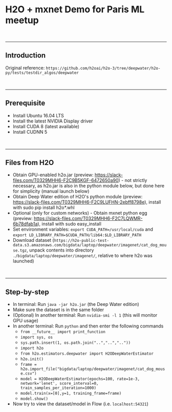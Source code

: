 # H2O + mxnet Demo for Paris ML meetup

<br><hr>

## Introduction

Original reference: `https://github.com/h2oai/h2o-3/tree/deepwater/h2o-py/tests/testdir_algos/deepwater`

<br><hr>

## Prerequisite

- Install Ubuntu 16.04 LTS
- Install the latest NVIDIA Display driver
- Install CUDA 8 (latest available) 
- Install CUDNN 5

<br><hr>

## Files from H2O

- Obtain GPU-enabled h2o.jar (preview: https://slack-files.com/T0329MHH6-F2C9B5KGF-6472650a90) - not strictly necessary, as h2o.jar is also in the python module below, but done here for simplicity (manual launch below)
- Obtain Deep Water edition of H2O's python module (preview: https://slack-files.com/T0329MHH6-F2C9LUFHN-2ebff8798e), install with sudo pip install h2o*.whl
- Optional (only for custom networks) - Obtain mxnet python egg (preview: https://slack-files.com/T0329MHH6-F2C7LQWMR-6b78dfab1a), install with sudo easy_install <egg-file>
- Set environment variables: `export CUDA_PATH=/usr/local/cuda` and `export LD_LIBRARY_PATH=$CUDA_PATH/lib64:$LD_LIBRARY_PATH`
- Download dataset (`https://h2o-public-test-data.s3.amazonaws.com/bigdata/laptop/deepwater/imagenet/cat_dog_mouse.tgz`, unpack contents into directory `./bigdata/laptop/deepwater/imagenet/`, relative to where h2o was launched)

<br><hr>

## Step-by-step

- In terminal: Run `java -jar h2o.jar` (the Deep Water edition)
- Make sure the dataset is in the same folder
- (Optional) In another terminal: Run `nvidia-smi -l 1` (this will monitor GPU usage)
- In another terminal: Run `python` and then enter the following commands
    - `from __future__ import print_function`
    - `import sys, os`
    - `sys.path.insert(1, os.path.join("..","..",".."))`
    - `import h2o`
    - `from h2o.estimators.deepwater import H2ODeepWaterEstimator`
    - `h2o.init()`
    - `frame = h2o.import_file("bigdata/laptop/deepwater/imagenet/cat_dog_mouse.csv")`
    - `model = H2ODeepWaterEstimator(epochs=100, rate=1e-3, network='lenet', score_interval=0, train_samples_per_iteration=1000)`
    - `model.train(x=[0],y=1, training_frame=frame)`
    - `model.show()`
- Now try to view the dataset/model in Flow (i.e. `localhost:54321`)

<br>






